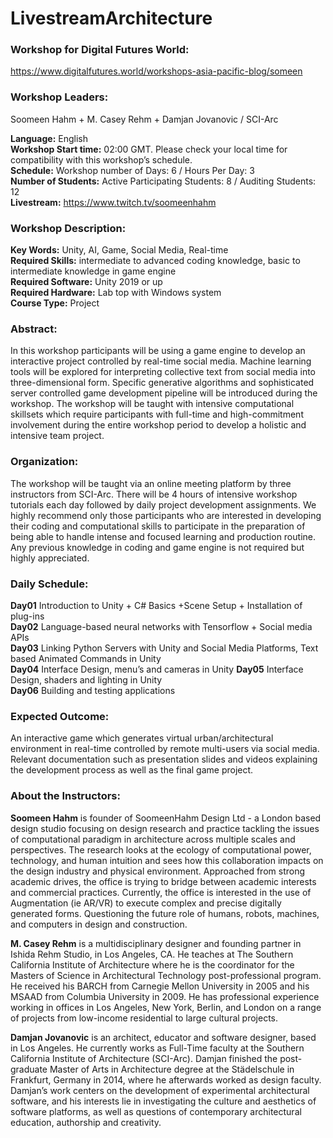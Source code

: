 # LivestreamArchitecture

### Workshop for Digital Futures World: 
https://www.digitalfutures.world/workshops-asia-pacific-blog/someen


### Workshop Leaders:  
Soomeen Hahm + M. Casey Rehm + Damjan Jovanovic / SCI-Arc


**Language:** English  
**Workshop Start time:** 02:00 GMT. Please check your local time for compatibility with this workshop’s schedule.  
**Schedule:**  Workshop  number of Days: 6  / Hours Per Day: 3  
**Number of Students:** Active Participating Students: 8  /  Auditing Students: 12  
**Livestream:** https://www.twitch.tv/soomeenhahm  


### Workshop Description:
**Key Words:** Unity, AI, Game, Social Media, Real-time  
**Required Skills:** intermediate to advanced coding knowledge, basic to intermediate knowledge in game engine   
**Required Software:**  Unity 2019 or up  
**Required Hardware:** Lab top with Windows system  
**Course Type:** Project  


### Abstract: 
In this workshop participants will be using a game engine to develop an interactive project controlled by real-time social media. Machine learning tools will be explored for interpreting collective text from social media into three-dimensional form. Specific generative algorithms and sophisticated server controlled game development pipeline will be introduced during the workshop. The workshop will be taught with intensive computational skillsets which require participants with full-time and high-commitment involvement during the entire workshop period to develop a holistic and intensive team project.    


### Organization: 
The workshop will be taught via an online meeting platform by three instructors from SCI-Arc. There will be 4 hours of intensive workshop tutorials each day followed by daily project development assignments. We highly recommend only those participants who are interested in developing their coding and computational skills to participate in the preparation of being able to handle intense and focused learning and production routine. Any previous knowledge in coding and game engine is not required but highly appreciated.   


### Daily Schedule: 
**Day01** Introduction to Unity + C# Basics +Scene Setup + Installation of plug-ins  
**Day02** Language-based neural networks with Tensorflow + Social media APIs   
**Day03** Linking Python Servers with Unity and Social Media Platforms, Text based Animated Commands in Unity  
**Day04** Interface Design, menu’s and cameras in Unity 
**Day05** Interface Design, shaders and lighting in Unity  
**Day06** Building and testing applications 


### Expected Outcome: 
An interactive game which generates virtual urban/architectural environment in real-time controlled by remote multi-users via social media. Relevant documentation such as presentation slides and videos explaining the development process as well as the final game project.


### About the Instructors:

**Soomeen Hahm** is founder of SoomeenHahm Design Ltd - a London based design studio focusing on design research and practice tackling the issues of computational paradigm in architecture across multiple scales and perspectives. The research looks at the ecology of computational power, technology, and human intuition and sees how this collaboration impacts on the design industry and physical environment. Approached from strong academic drives, the office is trying to bridge between academic interests and commercial practices. Currently, the office is interested in the use of Augmentation (ie AR/VR) to execute complex and precise digitally generated forms. Questioning the future role of humans, robots, machines, and computers in design and construction.

**M. Casey Rehm** is a multidisciplinary designer and founding partner in Ishida Rehm Studio, in Los Angeles, CA. He teaches at The Southern California Institute of Architecture where he is the coordinator for the Masters of Science in Architectural Technology post-professional program. He received his BARCH from Carnegie Mellon University in 2005 and his MSAAD from Columbia University in 2009.  He has professional experience working in offices in Los Angeles, New York, Berlin, and London on a range of projects from low-income residential to large cultural projects. 

**Damjan Jovanovic** is an architect, educator and software designer, based in Los Angeles. He currently works as Full-Time faculty at the Southern California Institute of Architecture (SCI-Arc). Damjan finished the post-graduate Master of Arts in Architecture degree at the Städelschule in Frankfurt, Germany in 2014, where he afterwards worked as design faculty. Damjan’s work centers on the development of experimental architectural software, and his interests lie in investigating the culture and aesthetics of software platforms, as well as questions of contemporary architectural education, authorship and creativity.
